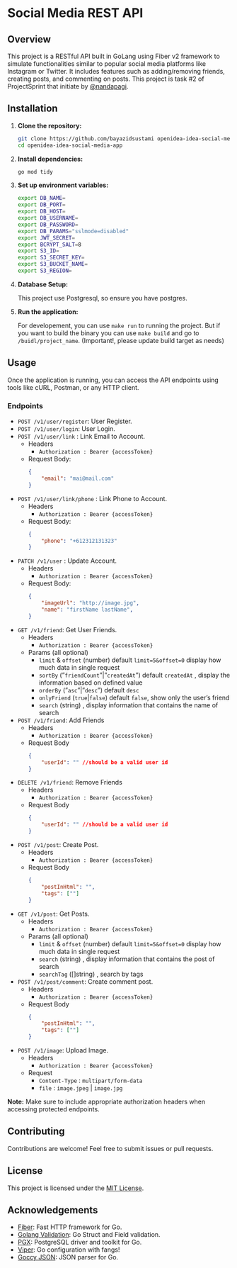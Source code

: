# Social Media REST API

## Overview

This project is a RESTful API built in GoLang using Fiber v2 framework to simulate functionalities similar to popular social media platforms like Instagram or Twitter. It includes features such as adding/removing friends, creating posts, and commenting on posts. This project is task #2 of ProjectSprint that initiate by [@nandapagi](https://twitter.com/nandapagi). 

## Installation

1. **Clone the repository:**

    ```bash
    git clone https://github.com/bayazidsustami openidea-idea-social-media-app.git
    cd openidea-idea-social-media-app
    ```

2. **Install dependencies:**

    ```bash
    go mod tidy
    ```

3. **Set up environment variables:**

    ```bash
    export DB_NAME=
    export DB_PORT=
    export DB_HOST=
    export DB_USERNAME=
    export DB_PASSWORD=
    export DB_PARAMS="sslmode=disabled"
    export JWT_SECRET=
    export BCRYPT_SALT=8 
    export S3_ID=
    export S3_SECRET_KEY=
    export S3_BUCKET_NAME=
    export S3_REGION=
    ```

4. **Database Setup:**

    This project use Postgresql, so ensure you have postgres.

5. **Run the application:**

    For developement, you can use `make run` to running the project. But if you want to build the binary you can use `make build` and go to `/buidl/project_name`. (Important!, please update build target as needs)

## Usage

Once the application is running, you can access the API endpoints using tools like cURL, Postman, or any HTTP client.

### Endpoints

- `POST /v1/user/register`: User Register.
- `POST /v1/user/login`: User Login.
- `POST /v1/user/link` : Link Email to Account.
    - Headers
        - `Authorization : Bearer {accessToken}`
    - Request Body:
        ```json
        {
            "email": "mai@mail.com"
        }
        ```
- `POST /v1/user/link/phone` : Link Phone to Account.
    - Headers
        - `Authorization : Bearer {accessToken}`
    - Request Body:
        ```json
        {
            "phone": "+612312131323"
        }
        ```
- `PATCH /v1/user` : Update Account.
    - Headers
        - `Authorization : Bearer {accessToken}`
    - Request Body:
        ```json
        {
            "imageUrl": "http://image.jpg",
            "name": "firstName lastName",
        }
        ```
- `GET /v1/friend`: Get User Friends.
    - Headers
        - `Authorization : Bearer {accessToken}`
    - Params (all optional)
        - `limit` & `offset` (number) default `limit=5&offset=0` display how much data in single request
        - `sortBy` (”`friendCount`”|”`createdAt`”) default `createdAt` , display the information based on defined value
        - `orderBy` (”`asc`”|”`desc`”) default `desc`
        - `onlyFriend` (`true`|`false`) default `false`, show only the user’s friend
        - `search` (string) , display information that contains the name of search
- `POST /v1/friend`: Add Friends
    - Headers
        - `Authorization : Bearer {accessToken}`
    - Request Body 
        ```json
        {
            "userId": "" //should be a valid user id
        }
        ```
- `DELETE /v1/friend`: Remove Friends
    - Headers
        - `Authorization : Bearer {accessToken}`
    - Request Body 
        ```json
        {
            "userId": "" //should be a valid user id
        }
        ```
- `POST /v1/post`: Create Post.
    - Headers
        - `Authorization : Bearer {accessToken}`
    - Request Body
        ```json
        {
            "postInHtml": "", 
            "tags": [""] 
        }
        ```
- `GET /v1/post`: Get Posts.
    - Headers
        - `Authorization : Bearer {accessToken}`
    - Params (all optional)
        - `limit` & `offset` (number) default `limit=5&offset=0` display how much data in single request
        - `search` (string) , display information that contains the post of search
        - `searchTag` ([]string) , search by tags
- `POST /v1/post/comment`: Create comment post.
    - Headers
        - `Authorization : Bearer {accessToken}`
    - Request Body
        ```json
        {
            "postInHtml": "", 
            "tags": [""] 
        }
        ```    
- `POST /v1/image`: Upload Image.
    - Headers
        - `Authorization : Bearer {accessToken}`
    - Request 
        - `Content-Type` : `multipart/form-data`
        - `file` : `image.jpeg` | `image.jpg`

**Note:** Make sure to include appropriate authorization headers when accessing protected endpoints.

## Contributing

Contributions are welcome! Feel free to submit issues or pull requests.

## License

This project is licensed under the [MIT License](LICENSE).

## Acknowledgements

- [Fiber](https://github.com/gofiber/fiber): Fast HTTP framework for Go.
- [Golang Validation](https://github.com/go-playground/validator): Go Struct and Field validation.
- [PGX](https://github.com/jackc/pgx): PostgreSQL driver and toolkit for Go.
- [Viper](https://github.com/spf13/viper): Go configuration with fangs!
- [Goccy JSON](https://github.com/goccy/go-json): JSON parser for Go.
